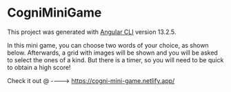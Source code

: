 # CogniMiniGame

This project was generated with [Angular CLI](https://github.com/angular/angular-cli) version 13.2.5.

In this mini game, you can choose two words of your choice, as shown below. Afterwards, a grid with images will be shown and you will be asked to select the ones of a kind. But there is a timer, so you will need to be quick to obtain a high score!


Check it out @ ----> https://cogni-mini-game.netlify.app/
